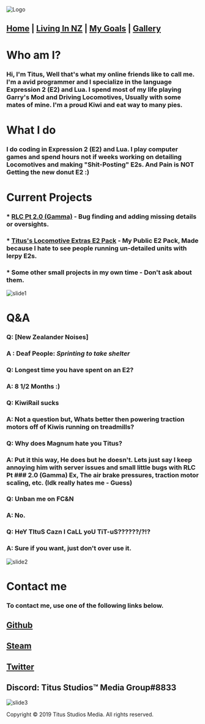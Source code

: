 ![Logo](https://i.imgur.com/qMGwXpQ.png)

## [Home](https://titusstudiosmediagroup.github.io/)   |   [Living In NZ](https://titusstudiosmediagroup.github.io/newzealand)   |   [My Goals](https://titusstudiosmediagroup.github.io/mygoal)   |   [Gallery](https://titusstudiosmediagroup.github.io/gallery)

# Who am I?
### Hi, I'm Titus, Well that's what my online friends like to call me. I'm a avid programmer and I specialize in the language Expression 2 (E2)  and Lua. I spend most of my life playing Garry's Mod and Driving Locomotives, Usually with some mates of mine. I'm a proud Kiwi and eat way to many pies.

# What I do
### I do coding in Expression 2 (E2)  and Lua. I play computer games and spend hours not if weeks working on detailing Locomotives and making "Shit-Posting" E2s. And Pain is  NOT Getting the new donut E2 :)

# Current Projects
### * [RLC Pt 2.0 (Gamma)](https://github.com/MagnumMacKivler/RLCPT2) - Bug finding and adding missing details or oversights.
### * [Titus's Locomotive Extras E2 Pack](https://github.com/TitusStudiosMediaGroup/Titus_Locomotive_Extras_E2s) - My Public E2 Pack, Made because I hate to see people running un-detailed units with lerpy E2s.
### * Some other small projects in my own time - Don't ask about them.

![slide1](https://i.imgur.com/Tb5jc5X.jpg)

# Q&A
### Q: [New Zealander Noises]
### A : Deaf People: *Sprinting to take shelter*
### Q: Longest time you have spent on an E2?
### A: 8 1/2 Months :)
### Q: KiwiRail sucks
### A: Not a question but, Whats better then powering traction motors off of Kiwis running on treadmills?
### Q: Why does Magnum hate you Titus?
### A: Put it this way, He does but he doesn't. Lets just say I keep annoying him with server issues and small little bugs with RLC Pt ### 2.0 (Gamma) Ex, The air brake pressures, traction motor scaling, etc. (Idk really hates me - Guess)
### Q: Unban me on FC&N
### A: No.
### Q: HeY TItuS Cazn I CaLL yoU TiT-uS??????/?!?
### A: Sure if you want, just don't over use it.
 

![slide2](https://i.imgur.com/EfWbayy.jpg)

# Contact me
### To contact me, use one of the following links below.

## [Github](https://github.com/TitusStudiosMediaGroup/)
## [Steam](https://steamcommunity.com/id/TitusStudiosMediaGroup/)
## [Twitter](https://twitter.com/StudiosTitus)
## Discord: Titus Studios™ Media Group#8833

![slide3](https://i.imgur.com/uTMqKss.jpg)


Copyright © 2019 Titus Studios Media. All rights reserved.
